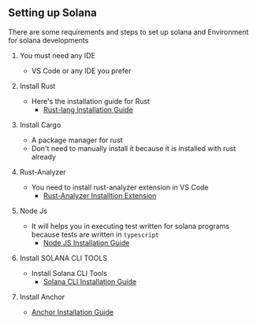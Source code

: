 ## Setting up Solana

There are some requirements and steps to set up solana and Environment for solana developments 

1. You must need any IDE 
    - VS Code or any IDE you prefer 

2. Install Rust 
    - Here's the installation guide for Rust 
        - [Rust-lang Installation Guide](https://www.rust-lang.org/tools/install)
3. Install Cargo
    - A package manager for rust 
    - Don't need to manually install it because it is installed with rust already
4. Rust-Analyzer 
    - You need to install rust-analyzer extension in VS Code 
        - [Rust-Analyzer Installtion Extension](https://marketplace.visualstudio.com/items?itemName=rust-lang.rust-analyzer)
5. Node Js
    - It will helps you in executing test written for solana programs because tests are written in `typescript`
        - [Node JS Installation Guide](https://nodejs.org/en)
6. Install SOLANA CLI TOOLS

    - Install Solana CLI Tools
        - [Solana CLI Installation Guide](https://docs.solanalabs.com/cli/install#use-solanas-install-tool)
7. Install Anchor

    - [Anchor Installation Guide](https://www.anchor-lang.com/docs/installation)